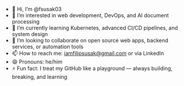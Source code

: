 - 👋 Hi, I’m @fsusak03
- 👀 I’m interested in web development, DevOps, and AI document processing
- 🌱 I’m currently learning Kubernetes, advanced CI/CD pipelines, and system design
- 💞️ I’m looking to collaborate on open source web apps, backend services, or automation tools
- 📫 How to reach me: iamfilipsusak@gmail.com or via LinkedIn
- 😄 Pronouns: he/him
- ⚡ Fun fact: I treat my GitHub like a playground — always building, breaking, and learning
